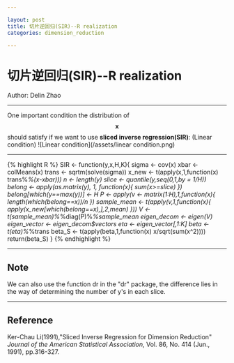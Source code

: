 ```yaml
---

layout: post
title: 切片逆回归(SIR)--R realization
categories: dimension_reduction

---
```


# 切片逆回归(SIR)--R realization

Author: Delin Zhao

---

One important condition the distribution of $$\mathbf{x}$$ should satisfy if we want to use **sliced inverse regression(SIR)**:
(Linear condition)
![Linear condition](/assets/linear condition.png)

---

{% highlight R %}
SIR <- function(y,x,H,K){
  sigma <- cov(x)
  xbar <- colMeans(x)
  trans <- sqrtm(solve(sigma))
  x_new <- t(apply(x,1,function(x) trans%*%(x-xbar)))
  n <- length(y)
  slice <- quantile(y,seq(0,1,by = 1/H))
  belong <- apply(as.matrix(y), 1, function(x){
    sum(x>=slice)
  })
  belong[which(y==max(y))] <- H
  P <- apply(v <- matrix(1:H),1,function(x){
    length(which(belong==x))/n
  })
  sample_mean <- t(apply(v,1,function(x){
    apply(x_new[which(belong==x),],2,mean)
  }))
  V <- t(sample_mean)%*%diag(P)%*%sample_mean
  eigen_decom <- eigen(V)
  eigen_vector <- eigen_decom$vectors
  eta <- eigen_vector[,1:K]
  beta <- t(eta)%*%trans
  beta_S <- t(apply(beta,1,function(x) x/sqrt(sum(x^2))))
  return(beta_S)
}
{% endhighlight %}

---
## Note
We can also use the function dr in the "dr" package, the difference lies in the way of determining the number of y's in each slice.

---
## Reference
Ker-Chau Li(1991),"Sliced Inverse Regression for Dimension Reduction" *Journal of the American Statistical Association*, Vol. 86, No. 414 (Jun., 1991), pp.316-327.
